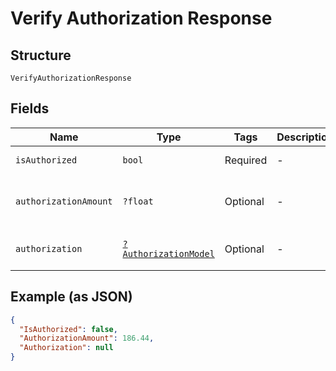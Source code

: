 
# Verify Authorization Response

## Structure

`VerifyAuthorizationResponse`

## Fields

| Name | Type | Tags | Description | Getter | Setter |
|  --- | --- | --- | --- | --- | --- |
| `isAuthorized` | `bool` | Required | - | getIsAuthorized(): bool | setIsAuthorized(bool isAuthorized): void |
| `authorizationAmount` | `?float` | Optional | - | getAuthorizationAmount(): ?float | setAuthorizationAmount(?float authorizationAmount): void |
| `authorization` | [`?AuthorizationModel`](../../doc/models/authorization-model.md) | Optional | - | getAuthorization(): ?AuthorizationModel | setAuthorization(?AuthorizationModel authorization): void |

## Example (as JSON)

```json
{
  "IsAuthorized": false,
  "AuthorizationAmount": 186.44,
  "Authorization": null
}
```

